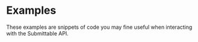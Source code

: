 # Examples

These examples are snippets of code you may fine useful when interacting with the Submittable API.
